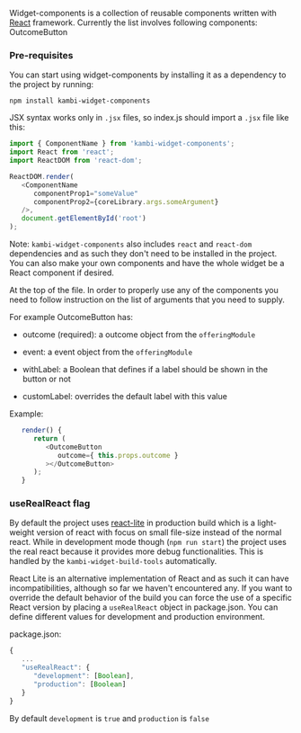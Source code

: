 Widget-components is a collection of reusable components written with [React](https://facebook.github.io/react/) framework. Currently the list involves following components: OutcomeButton

### Pre-requisites

You can start using widget-components by installing it as a dependency to the project by running:

`npm install kambi-widget-components`

JSX syntax works only in `.jsx` files, so index.js should import a `.jsx` file like this:

```javascript
import { ComponentName } from 'kambi-widget-components';
import React from 'react';
import ReactDOM from 'react-dom';

ReactDOM.render(
   <ComponentName
      componentProp1="someValue"
      componentProp2={coreLibrary.args.someArgument}
   />,
   document.getElementById('root')
);
```

Note: `kambi-widget-components` also includes `react` and `react-dom` dependencies and as such they don't need to be installed in the project. You can also make your own components and have the whole widget be a React component if desired.

At the top of the file. In order to properly use any of the components you need to follow instruction on the list of arguments that you need to supply.

For example OutcomeButton has:

 - outcome (required): a outcome object from the `offeringModule`

 - event: a event object from the `offeringModule`

 - withLabel: a Boolean that defines if a label should be shown in the button or not

 - customLabel: overrides the default label with this value

Example:

```javascript
   render() {
      return (
         <OutcomeButton
            outcome={ this.props.outcome }
         ></OutcomeButton>
      );
   }
```


### useRealReact flag

By default the project uses [react-lite](https://github.com/Lucifier129/react-lite) in production build which is a light-weight version of react with focus on small file-size instead of the normal react. While in development mode though (`npm run start`) the project uses the real react because it provides more debug functionalities. This is handled by the `kambi-widget-build-tools` automatically.

React Lite is an alternative implementation of React and as such it can have incompatibilities, although so far we haven't encountered any. If you want to override the default behavior of the build you can force the use of a specific React version by placing a `useRealReact` object in package.json. You can define different values for development and production environment.

package.json:

```javascript
{
   ...
   "useRealReact": {
      "development": [Boolean],
      "production": [Boolean]
   }
}
```

By default `development` is `true` and `production` is `false`
